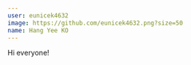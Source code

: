 ```yaml
---
user: eunicek4632
image: https://github.com/eunicek4632.png?size=50
name: Hang Yee KO
---
```

Hi everyone!

